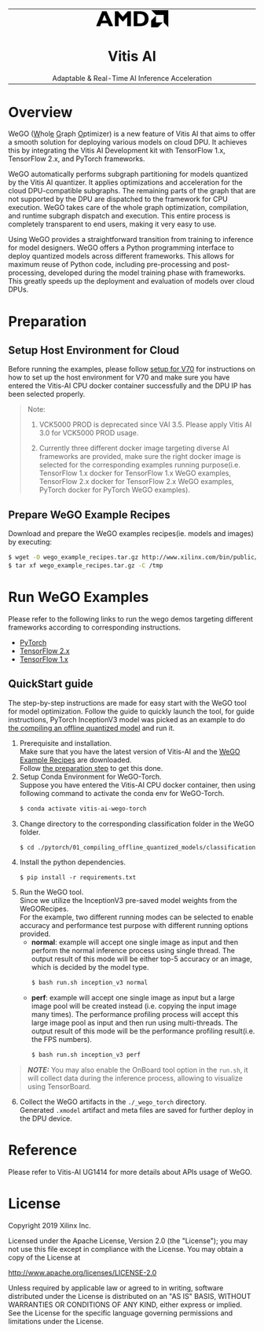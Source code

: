 <table class="sphinxhide">
 <tr>
   <td align="center"><img src="https://raw.githubusercontent.com/Xilinx/Image-Collateral/main/xilinx-logo.png" width="30%"/><h1>Vitis AI</h1><h0>Adaptable & Real-Time AI Inference Acceleration</h0>
   </td>
 </tr>
</table>

# Overview

WeGO (<u>W</u>hol<u>e</u> <u>G</u>raph <u>O</u>ptimizer) is a new feature of Vitis AI that aims to offer a smooth solution for deploying various models on cloud DPU. It achieves this by integrating the Vitis AI Development kit with TensorFlow 1.x, TensorFlow 2.x, and PyTorch frameworks.

WeGO automatically performs subgraph partitioning for models quantized by the Vitis AI quantizer. It applies optimizations and acceleration for the cloud DPU-compatible subgraphs. The remaining parts of the graph that are not supported by the DPU are dispatched to the framework for CPU execution. WeGO takes care of the whole graph optimization, compilation, and runtime subgraph dispatch and execution. This entire process is completely transparent to end users, making it very easy to use.

Using WeGO provides a straightforward transition from training to inference for model designers. WeGO offers a Python programming interface to deploy quantized models across different frameworks. This allows for maximum reuse of Python code, including pre-processing and post-processing, developed during the model training phase with frameworks. This greatly speeds up the deployment and evaluation of models over cloud DPUs.


# Preparation

## Setup Host Environment for Cloud
Before running the examples, please follow [setup for V70](https://xilinx.github.io/Vitis-AI/3.5/html/docs/quickstart/v70.html#alveo-v70-setup) for instructions on how to set up the host environment for V70 and make sure you have entered the Vitis-AI CPU docker container successfully and the DPU IP has been selected properly.

> Note:
>
> 1. VCK5000 PROD is deprecated since VAI 3.5. Please apply Vitis AI 3.0 for VCK5000 PROD usage.
>
> 2. Currently three different docker image targeting diverse AI frameworks are provided, make sure the right docker image is selected for the corresponding examples running purpose(i.e. TensorFlow 1.x docker for TensorFlow 1.x WeGO examples, TensorFlow 2.x docker for TensorFlow 2.x WeGO examples, PyTorch docker for PyTorch WeGO examples).

## Prepare WeGO Example Recipes
Download and prepare the WeGO examples recipes(ie. models and images) by executing:
```bash
$ wget -O wego_example_recipes.tar.gz http://www.xilinx.com/bin/public/openDownload?filename=wego_example_recipes.tar.gz
$ tar xf wego_example_recipes.tar.gz -C /tmp
```

# Run WeGO Examples

Please refer to the following links to run the wego demos targeting different frameworks according to corresponding instructions.

- [PyTorch](./pytorch) 
- [TensorFlow 2.x](./tensorflow-2.x)
- [TensorFlow 1.x](./tensorflow-1.x)

## QuickStart guide

The step-by-step instructions are made for easy start with the WeGO tool for model optimization.
Follow the guide to quickly launch the tool, for guide instructions, PyTorch InceptionV3 model was picked as an example 
to do [the compiling an offline quantized model](https://github.com/Xilinx/Vitis-AI/tree/master/examples/wego/pytorch/01_compiling_offline_quantized_models) and run it.
1. Prerequisite and installation. <br>
Make sure that you have the latest version of Vitis-AI and the [WeGO Example Recipes](https://github.com/Xilinx/Vitis-AI/tree/master/examples/wego#prepare-wego-example-recipes) are downloaded. <br>
Follow [the preparation step](https://github.com/Xilinx/Vitis-AI/tree/master/examples/wego#preparation) to get this done.
2. Setup Conda Environment for WeGO-Torch. <br>
Suppose you have entered the Vitis-AI CPU docker container, then using following command to activate the conda env for WeGO-Torch. <br>
    ```bash
    $ conda activate vitis-ai-wego-torch
    ```
3. Change directory to the corresponding classification folder in the WeGO folder. <br>
    ```bash
    $ cd ./pytorch/01_compiling_offline_quantized_models/classification/
    ```
4. Install the python dependencies. <br>
    ```
    $ pip install -r requirements.txt
    ```
5. Run the WeGO tool. <br>
Since we utilize the InceptionV3 pre-saved model weights from the WeGORecipes. <br>
For the example, two different running modes can be selected to enable accuracy and performance test purpose with different running options provided. <br>
   - **normal**: example will accept one single image as input and then perform the normal inference process using single thread. The output result of this mode will be either top-5 accuracy or an image, which is decided by the model type. <br>
       ```bash
       $ bash run.sh inception_v3 normal
       ```
   - **perf**: example will accept one single image as input but a large image pool will be created instead (i.e. copying the input image many times). The performance profiling process will accept this large image pool as input and then run using multi-threads. The output result of this mode will be the performance profiling result(i.e. the FPS numbers). <br> 
       ```bash
       $ bash run.sh inception_v3 perf
       ```
>  **_NOTE:_**  You may also enable the OnBoard tool option in the `run.sh`, it will collect data during the inference process, allowing to visualize using TensorBoard. 

6. Collect the WeGO artifacts in the `./_wego_torch` directory. <br>
Generated `.xmodel` artifact and meta files are saved for further deploy in the DPU device.

# Reference

Please refer to Vitis-AI UG1414 for more details about APIs usage of WeGO.

# License
Copyright 2019 Xilinx Inc.

Licensed under the Apache License, Version 2.0 (the "License"); you may not use this file except in compliance with the License. You may obtain a copy of the License at

http://www.apache.org/licenses/LICENSE-2.0

Unless required by applicable law or agreed to in writing, software distributed under the License is distributed on an "AS IS" BASIS, WITHOUT WARRANTIES OR CONDITIONS OF ANY KIND, either express or implied. See the License for the specific language governing permissions and limitations under the License.
